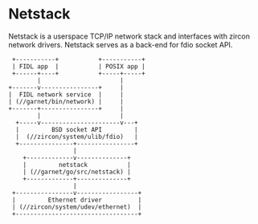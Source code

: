 # Netstack

Netstack is a userspace TCP/IP network stack and interfaces with zircon
network drivers.
Netstack serves as a back-end for fdio socket API.

     +-----------+           +-----------+
     | FIDL app  |           | POSIX app |
     +------+----+           +-----+-----+
            |                      |
    +-------v----------------+     |
    |  FIDL network service  |     |
    | (//garnet/bin/network) |     |
    +-------+----------------+     |
            |                      |
      +-----v----------------------v---+
      |         BSD socket API         |
      |  (//zircon/system/ulib/fdio)   |
      +---------------+----------------+
                      |
        +-------------v--------------+
        |         netstack           |
        | (//garnet/go/src/netstack) |
        +-------------+--------------+
                      |
     +----------------v-----------------+
     |         Ethernet driver          |
     | (//zircon/system/udev/ethernet)  |
     +----------------------------------+
